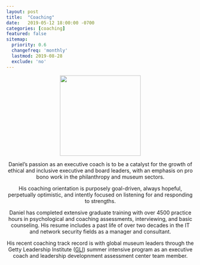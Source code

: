 ```yaml
---
layout: post
title:  "Coaching"
date:   2019-05-12 18:00:00 -0700
categories: [coaching]
featured: false
sitemap:
  priority: 0.6
  changefreq: 'monthly'
  lastmod: 2019-08-28
  exclude: 'no'
---
```


<p align="center">
  <img src="https://pinedo.org/assets/png/dpinedo_photo.png" height="216" width="216">
</p>

<p align="center">
Daniel’s passion as an executive coach is to be a catalyst for the growth of ethical and inclusive executive and board leaders, with an emphasis on pro bono work in the philanthropy and museum sectors. 
</p>
<p align="center">
His coaching orientation is purposely goal-driven, always hopeful, perpetually optimistic, and intently focused on listening for and responding to strengths. 
</p>
<p align="center">
Daniel has completed extensive graduate training with over 4500 practice hours in psychological and coaching assessments, interviewing, and basic counseling. His resume includes a past life of over two decades in the IT and network security fields as a manager and consultant. 
</p>
<p align="center">
His recent coaching track record is with global museum leaders through the Getty Leadership Institute (<a href="https://gli.cgu.edu/" target="_blank" rel="noopener noreferrer">GLI</a>) summer intensive program as an executive coach and leadership developnment assessment center team member.
</p>
